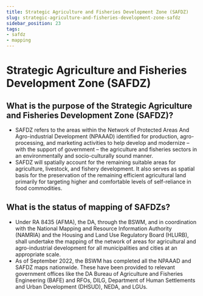 ```yaml
---
title: Strategic Agriculture and Fisheries Development Zone (SAFDZ)
slug: strategic-agriculture-and-fisheries-development-zone-safdz
sidebar_position: 23
tags:
- safdz
- mapping
---
```


# Strategic Agriculture and Fisheries Development Zone (SAFDZ)

## What is the purpose of the Strategic Agriculture and Fisheries Development Zone (SAFDZ)?

- SAFDZ refers to the areas within the Network of Protected Areas And Agro-industrial Development (NPAAAD) identified for production, agro-processing, and marketing activities to help develop and modernize – with the support of government – the agriculture and fisheries sectors in an environmentally and socio-culturally sound manner.
- SAFDZ will spatially account for the remaining suitable areas for agriculture, livestock, and fishery development. It also serves as spatial basis for the preservation of the remaining efficient agricultural land primarily for targeting higher and comfortable levels of self-reliance in food commodities. 

## What is the status of mapping of SAFDZs?

- Under RA 8435 (AFMA), the DA, through the BSWM, and in coordination with the National Mapping and Resource Information Authority (NAMRIA) and the Housing and Land Use Regulatory Board (HLURB), shall undertake the mapping of the network of areas for agricultural and agro-industrial development for all municipalities and cities at an appropriate scale. 
- As of September 2022, the BSWM has completed all the NPAAAD and SAFDZ maps nationwide. These have been provided to relevant government offices like the DA Bureau of Agriculture and Fisheries Engineering (BAFE) and RFOs, DILG, Department of Human Settlements and Urban Development (DHSUD), NEDA, and LGUs.
